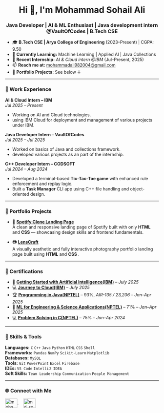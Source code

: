 <h1 align="center">Hi 👋, I'm Mohammad Sohail Ali</h1>
<h3 align="center">Java Developer | AI & ML Enthusiast | Java development intern @VaultOfCodes | B.Tech CSE</h3>



- 🎓 **B.Tech CSE | Arya College of Engineering** (2023–Present) | CGPA: 9.50  
- 🧠 **Currently Learning:** Machine Learning | Applied AI | Java Collections  
- 💼 **Recent Internship:** *AI & Cloud intern @IBM* (Jul–Present, 2025)  
- 📫 **Reach me at:** mohammadali982004@gmail.com  
- 🔗 **Portfolio Projects:** See below ↓

---

### 💼 Work Experience

**AI & Cloud Intern – IBM**  
*Jul 2025 – Present*  
- Working on AI and Cloud technologies.
- using IBM Cloud for deployment and management of various projects under IBM.


**Java Developer Intern – VaultOfCodes**  
*Jul 2025 – Jul 2025*  
- Worked on basics of Java and collections framework.   
- developed various projects as an part of the internship.


**C++ Developer Intern – CODSOFT**  
*Jul 2024 – Aug 2024*  
- Developed a terminal-based **Tic-Tac-Toe game** with enhanced rule enforcement and replay logic.  
- Built a **Task Manager** CLI app using C++ file handling and object-oriented design.

---

### 📂 Portfolio Projects

- 🎵 **[Spotify Clone Landing Page](https://github.com/MdSohailAli3/Spotify_Clone)**  
  A clean and responsive landing page of Spotify built with only **HTML** and **CSS** — showcasing design skills and frontend fundamentals.

- 📷 **[LensCraft](https://github.com/MdSohailAli3/Photography-Website-Landing-Page)**  
  A visually aesthetic and fully interactive photography portfolio landing page built using **HTML** and **CSS** .

---

### 📜 Certifications

- 🤖 **[Getting Started with Artificial Intelligence(IBM)](https://internalapp.nptel.ac.in/noc/Ecertificate/?q=NPTEL25CS49S64740167604395099](https://www.credly.com/badges/90530462-c480-4fb9-81ec-f1e6af37dfea/public_url))** – *July 2025*
- 💻 **[Journey to Cloud(IBM)](https://archive.nptel.ac.in/noc/Ecertificate/?q=NPTEL24CS42S55780020730586732](https://www.credly.com/badges/14cafa54-f33c-4163-803e-16c41aa5b402/public_url))** – *July 2025*
- 🏆 **[Programming in Java(NPTEL)](https://internalapp.nptel.ac.in/noc/Ecertificate/?q=NPTEL25CS57S114740233504395099)** – 93%, *AIR-135 / 23,206* – *Jan–Apr 2025*  
- 🤖 **[ML for Engineering & Science Applications(NPTEL)](https://internalapp.nptel.ac.in/noc/Ecertificate/?q=NPTEL25CS49S64740167604395099)** – 71% – *Jan–Apr 2025*  
- 💻 **[Problem Solving in C(NPTEL)](https://archive.nptel.ac.in/noc/Ecertificate/?q=NPTEL24CS42S55780020730586732)** – 75% – *Jan–Apr 2024*

---

### 🧰 Skills & Tools

**Languages:** `C` `C++` `Java` `Python` `HTML` `CSS` `Shell`  
**Frameworks:** `Pandas` `NumPy` `Scikit-Learn` `Matplotlib`  
**Databases:** `MySQL`  
**Tools:** `Git` `PowerPoint` `Excel` `Firebase`  
**IDEs:** `VS Code` `IntelliJ IDEA`  
**Soft Skills:** `Team Leadership` `Communication` `People Management`

---

### 🌐 Connect with Me

<p align="left">
  <a href="https://linkedin.com/in/mohammad sohail ali" target="blank">
    <img align="center" src="https://raw.githubusercontent.com/rahuldkjain/github-profile-readme-generator/master/src/images/icons/Social/linked-in-alt.svg" alt="mohammad sohail ali" height="30" width="40" />
  </a>
  &nbsp; &nbsp;
  <a href="https://www.leetcode.com/md_sohail_ali_1" target="blank">
    <img align="center" src="https://raw.githubusercontent.com/rahuldkjain/github-profile-readme-generator/master/src/images/icons/Social/leet-code.svg" alt="md_sohail_ali_1" height="30" width="40" />
  </a>
</p>
